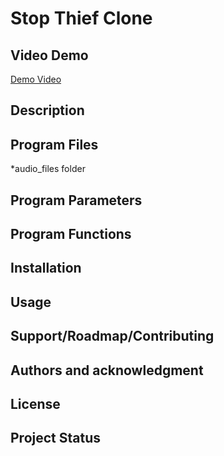 # Stop Thief Clone

## Video Demo

[Demo Video](https://vimeo.com/manage/videos/773153187)

## Description


## Program Files

*audio_files folder


## Program Parameters


## Program Functions


## Installation


## Usage


## Support/Roadmap/Contributing


## Authors and acknowledgment


## License


## Project Status

